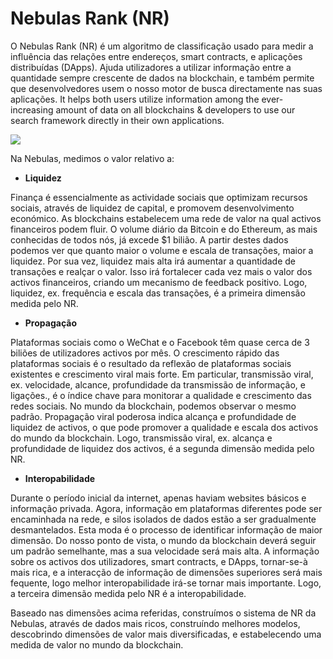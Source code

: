 # Nebulas Rank \(NR\)

O Nebulas Rank \(NR\) é um algoritmo de classificação usado para medir a influência das relações entre endereços, smart contracts, e aplicações distribuídas \(DApps\). Ajuda utilizadores a utilizar informação entre a quantidade sempre crescente de dados na blockchain, e também permite que desenvolvedores usem o nosso motor de busca directamente nas suas aplicações. It helps both users utilize information among the ever-increasing amount of data on all blockchains & developers to use our search framework directly in their own applications.

![](https://cdn-images-1.medium.com/max/1600/1*xb-MzFJolGOy8VZvdNBIIQ.jpeg)

Na Nebulas, medimos o valor relativo a:

* **Liquidez**

Finança é essencialmente as actividade sociais que optimizam recursos sociais, através de liquidez de capital, e promovem desenvolvimento económico. As blockchains estabelecem uma rede de valor na qual activos financeiros podem fluir. O volume diário da Bitcoin e do Ethereum, as mais conhecidas de todos nós, já excede $1 bilião. A partir destes dados podemos ver que quanto maior o volume e escala de transações, maior a liquidez. Por sua vez, liquidez mais alta irá aumentar a quantidade de transações e realçar o valor. Isso irá fortalecer cada vez mais o valor dos activos financeiros, criando um mecanismo de feedback positivo. Logo, liquidez, ex. frequência e escala das transações, é a primeira dimensão medida pelo NR.

* **Propagação**

Plataformas sociais como o WeChat e o Facebook têm quase cerca de 3 biliões de utilizadores activos por mês. O crescimento rápido das plataformas sociais é o resultado da reflexão de plataformas sociais existentes e crescimento viral mais forte. Em particular, transmissão viral, ex. velocidade, alcance, profundidade da transmissão de informação, e ligações., é o índice chave para monitorar a qualidade e crescimento das redes sociais. No mundo da blockchain, podemos observar o mesmo padrão. Propagação viral poderosa indica alcança e profundidade de liquidez de activos, o que pode promover a qualidade e escala dos activos do mundo da blockchain. Logo, transmissão viral, ex. alcança e profundidade de liquidez dos activos, é a segunda dimensão medida pelo NR.

* **Interopabilidade**

Durante o período inicial da internet, apenas haviam websites básicos e informação privada. Agora, informação em plataformas diferentes pode ser encaminhada na rede, e silos isolados de dados estão a ser gradualmente desmantelados. Esta moda é o processo de identificar informação de maior dimensão. Do nosso ponto de vista, o mundo da blockchain deverá seguir um padrão semelhante, mas a sua velocidade será mais alta. A informação sobre os activos dos utilizadores, smart contracts, e DApps, tornar-se-à mais rica, e a interacção de informação de dimensões superiores será mais fequente, logo melhor interopabilidade irá-se tornar mais importante. Logo, a terceira dimensão medida pelo NR é a interopabilidade.

Baseado nas dimensões acima referidas, construímos o sistema de NR da Nebulas, através de dados mais ricos, construíndo melhores modelos, descobrindo dimensões de valor mais diversificadas, e estabelecendo uma medida de valor no mundo da blockchain.
